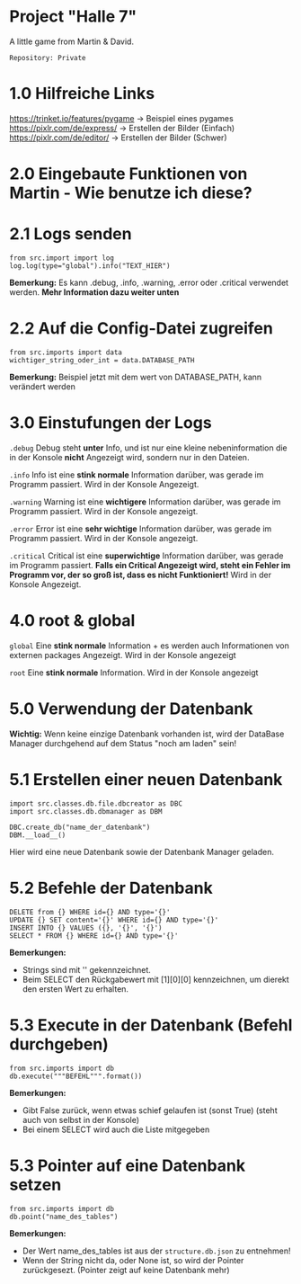 # Project "Halle 7"
A little game from Martin & David.

`Repository: Private`


# 1.0 Hilfreiche Links
https://trinket.io/features/pygame -> Beispiel eines pygames
https://pixlr.com/de/express/ -> Erstellen der Bilder (Einfach)
https://pixlr.com/de/editor/ -> Erstellen der Bilder (Schwer)

# 2.0 Eingebaute Funktionen von Martin - Wie benutze ich diese?

# 2.1 Logs senden
```
from src.import import log
log.log(type="global").info("TEXT_HIER")
```
**Bemerkung:** Es kann .debug, .info, .warning, .error oder .critical verwendet werden. **Mehr Information dazu weiter unten**

# 2.2 Auf die Config-Datei zugreifen 
```
from src.imports import data
wichtiger_string_oder_int = data.DATABASE_PATH
```
**Bemerkung:** Beispiel jetzt mit dem wert von DATABASE_PATH, kann verändert werden

# 3.0 Einstufungen der Logs

`.debug`
Debug steht **unter** Info, und ist nur eine kleine nebeninformation die in der Konsole **nicht** Angezeigt wird, sondern nur in den Dateien.

`.info`
Info ist eine **stink normale** Information darüber, was gerade im Programm passiert. Wird in der Konsole Angezeigt.

`.warning`
Warning ist eine **wichtigere** Information darüber, was gerade im Programm passiert. Wird in der Konsole angezeigt.

`.error`
Error ist eine **sehr wichtige** Information darüber, was gerade im Programm passiert. Wird in der Konsole angezeigt.

`.critical`
Critical ist eine **superwichtige** Information darüber, was gerade im Programm passiert. **Falls ein Critical Angezeigt wird, steht ein Fehler im Programm vor, der so groß ist, dass es nicht Funktioniert!** Wird in der Konsole Angezeigt.

# 4.0 root & global

`global`
Eine **stink normale** Information + es werden auch Informationen von externen packages Angezeigt. Wird in der Konsole angezeigt

`root`
Eine **stink normale** Information. Wird in der Konsole angezeigt

# 5.0 Verwendung der Datenbank

**Wichtig:** Wenn keine einzige Datenbank vorhanden ist, wird der DataBase Manager durchgehend auf dem Status "noch am laden" sein!

# 5.1 Erstellen einer neuen Datenbank
```
import src.classes.db.file.dbcreator as DBC
import src.classes.db.dbmanager as DBM

DBC.create_db("name_der_datenbank")
DBM.__load__()
```
Hier wird eine neue Datenbank sowie der Datenbank Manager geladen.

# 5.2 Befehle der Datenbank
```
DELETE from {} WHERE id={} AND type='{}'
UPDATE {} SET content='{}' WHERE id={} AND type='{}'
INSERT INTO {} VALUES ({}, '{}', '{}')
SELECT * FROM {} WHERE id={} AND type='{}'
```
**Bemerkungen:** 
- Strings sind mit '' gekennzeichnet.
- Beim SELECT den Rückgabewert mit [1][0][0] kennzeichnen, um dierekt den ersten Wert zu erhalten.

# 5.3 Execute in der Datenbank (Befehl durchgeben)
```
from src.imports import db
db.execute("""BEFEHL""".format())
```
**Bemerkungen:**
- Gibt False zurück, wenn etwas schief gelaufen ist (sonst True) (steht auch von selbst in der Konsole)
- Bei einem SELECT wird auch die Liste mitgegeben

# 5.3 Pointer auf eine Datenbank setzen
```
from src.imports import db
db.point("name_des_tables")
```
**Bemerkungen:**
- Der Wert name_des_tables ist aus der `structure.db.json` zu entnehmen!
- Wenn der String nicht da, oder None ist, so wird der Pointer zurückgesezt. (Pointer zeigt auf keine Datenbank mehr)
